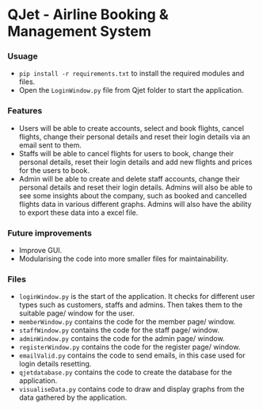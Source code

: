 # QJet - Airline Booking & Management System
### Usuage
* `pip install -r requirements.txt` to install the required modules and files.
* Open the `LoginWindow.py` file from Qjet folder to start the application.
### Features
* Users will be able to create accounts, select and book flights, cancel flights, change their personal details and reset their login details via an email sent to them.
* Staffs will be able to cancel flights for users to book, change their personal details, reset their login details and add new flights and prices for the users to book.
* Admin will be able to create and delete staff accounts, change their personal details and reset their login details. Admins will also be able to see some insights about the company, such as booked and cancelled flights data in various different graphs. Admins will also have the ability to export these data into a excel file.
### Future improvements
* Improve GUI.
* Modularising the code into more smaller files for maintainability.
### Files
>
* `loginWindow.py` is the start of the application. It checks for different user types such as customers, staffs and admins. Then takes them to the suitable page/ window for the user.
* `memberWindow.py` contains the code for the member page/ window.
* `staffWindow.py` contains the code for the staff page/ window.
* `adminWindow.py` contains the code for the admin page/ window.
* `registerWindow.py` contains the code for the register page/ window.
* `emailValid.py` contains the code to send emails, in this case used for login details resetting.
* `qjetdatabase.py` contains the code to create the database for the application.
* `visualiseData.py` contains code to draw and display graphs from the data gathered by the application.
